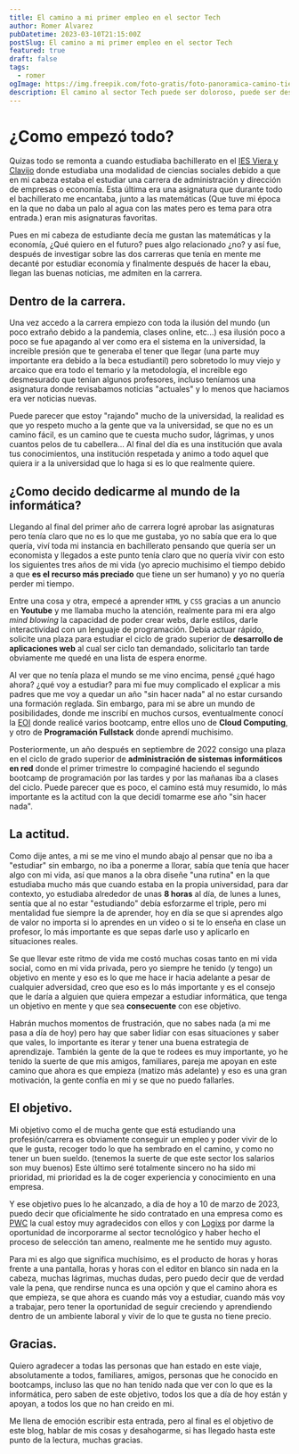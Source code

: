 ```yaml
---
title: El camino a mi primer empleo en el sector Tech
author: Romer Alvarez
pubDatetime: 2023-03-10T21:15:00Z
postSlug: El camino a mi primer empleo en el sector Tech
featured: true
draft: false
tags:
  - romer
ogImage: https://img.freepik.com/foto-gratis/foto-panoramica-camino-tierra-medio-campo-silueta-montanas-al-atardecer_181624-16609.jpg
description: El camino al sector Tech puede ser doloroso, puede ser desafiante pero es algo muy bonito, donde cada hora de estudio vale la pena. En esta entrada haré un resumen de como empezó mi trayectoria en este sector.
---
```


# ¿Como empezó todo?  
Quizas todo se remonta a cuando estudiaba bachillerato en el [IES Viera y Clavijo](https://www3.gobiernodecanarias.org/medusa/edublog/iesvierayclavijo/) donde estudiaba una modalidad de ciencias sociales debido a que en mi cabeza estaba el estudiar una carrera de administración y dirección de empresas o economía. Esta última era una asignatura que durante todo el bachillerato me encantaba, junto a las matemáticas (Que tuve mi época en la que no daba un palo al agua con las mates pero es tema para otra entrada.) eran mis asignaturas favoritas.  

Pues en mi cabeza de estudiante decía me gustan las matemáticas y la economía, ¿Qué quiero en el futuro? pues algo relacionado ¿no? y así fue, después de investigar sobre las dos carreras que tenía en mente me decanté por estudiar economía y finalmente después de hacer la ebau, llegan las buenas noticias, me admiten en la carrera.  

## Dentro de la carrera.  
Una vez accedo a la carrera empiezo con toda la ilusión del mundo (un poco extraño debido a la pandemia, clases online, etc...) esa ilusión poco a poco se fue apagando al ver como era el sistema en la universidad, la increible presión que te generaba el tener que llegar (una parte muy importante era debido a la beca estudiantil) pero sobretodo lo muy viejo y arcaico que era todo el temario y la metodología, el increible ego desmesurado que tenían algunos profesores, incluso teníamos una asignatura donde revisabamos noticias "actuales" y lo menos que haciamos era ver noticias nuevas.  

Puede parecer que estoy "rajando" mucho de la universidad, la realidad es que yo respeto mucho a la gente que va la universidad, se que no es un camino fácil, es un camino que te cuesta mucho sudor, lágrimas, y unos cuantos pelos de tu cabellera... Al final del día es una institución que avala tus conocimientos, una institución respetada y animo a todo aquel que quiera ir a la universidad que lo haga si es lo que realmente quiere.  

## ¿Como decido dedicarme al mundo de la informática?  
Llegando al final del primer año de carrera logré aprobar las asignaturas pero tenía claro que no es lo que me gustaba, yo no sabía que era lo que quería, viví toda mi instancia en bachillerato pensando que quería ser un economista y llegados a este punto tenía claro que no quería vivir con esto los siguientes tres años de mi vida (yo aprecio muchisimo el tiempo debido a que **es el recurso más preciado** que tiene un ser humano) y yo no quería perder mi tiempo.  

Entre una cosa y otra, empecé a aprender `HTML` y `CSS` gracias a un anuncio en **Youtube** y me llamaba mucho la atención, realmente para mi era algo *mind blowing* la capacidad de poder crear webs, darle estilos, darle interactividad con un lenguaje de programación. Debía actuar rápido, solicite una plaza para estudiar el ciclo de grado superior de **desarrollo de aplicaciones web** al cual ser ciclo tan demandado, solicitarlo tan tarde obviamente me quedé en una lista de espera enorme.  

Al ver que no tenía plaza el mundo se me vino encima, pensé ¿qué hago ahora? ¿qué voy a estudiar? para mi fue muy complicado el explicar a mis padres que me voy a quedar un año "sin hacer nada" al no estar cursando una formación reglada. Sin embargo, para mi se abre un mundo de posibilidades, donde me inscribí en muchos cursos, eventualmente conocí la [EOI](https://www.eoi.es/es) donde realicé varios bootcamp, entre ellos uno de **Cloud Computing**, y otro de **Programación Fullstack** donde aprendí muchisimo.  

Posteriormente, un año después en septiembre de 2022 consigo una plaza en el ciclo de grado superior de **administración de sistemas informáticos en red** donde el primer trimestre lo compaginé haciendo el segundo bootcamp de programación por las tardes y por las mañanas iba a clases del ciclo. Puede parecer que es poco, el camino está muy resumido, lo más importante es la actitud con la que decidí tomarme ese año "sin hacer nada".  

## La actitud.  
Como dije antes, a mi se me vino el mundo abajo al pensar que no iba a "estudiar" sin embargo, no iba a ponerme a llorar, sabía que tenía que hacer algo con mi vida, así que manos a la obra diseñe "una rutina" en la que estudiaba mucho más que cuando estaba en la propia universidad, para dar contexto, yo estudiaba alrededor de unas **8 horas** al día, de lunes a lunes, sentía que al no estar "estudiando" debía esforzarme el triple, pero mi mentalidad fue siempre la de aprender, hoy en día se que si aprendes algo de valor no importa si lo aprendes en un vídeo o si te lo enseña en clase un profesor, lo más importante es que sepas darle uso y aplicarlo en situaciones reales.   

Se que llevar este ritmo de vida me costó muchas cosas tanto en mi vida social, como en mi vida privada, pero yo siempre he tenido (y tengo) un objetivo en mente y eso es lo que me hace ir hacia adelante a pesar de cualquier adversidad, creo que eso es lo más importante y es el consejo que le daría a alguien que quiera empezar a estudiar informática, que tenga un objetivo en mente y que sea **consecuente** con ese objetivo.  

Habrán muchos momentos de frustración, que no sabes nada (a mi me pasa a día de hoy) pero hay que saber lidiar con esas situaciones y saber que vales, lo importante es iterar y tener una buena estrategia de aprendizaje. También la gente de la que te rodees es muy importante, yo he tenido la suerte de que mis amigos, familiares, pareja me apoyan en este camino que ahora es que empieza (matizo más adelante) y eso es una gran motivación, la gente confía en mi y se que no puedo fallarles.  

## El objetivo.  
Mi objetivo como el de mucha gente que está estudiando una profesión/carrera es obviamente conseguir un empleo y poder vivir de lo que le gusta, recoger todo lo que ha sembrado en el camino, y como no tener un buen sueldo. (tenemos la suerte de que este sector los salarios son muy buenos) Este último seré totalmente sincero no ha sido mi prioridad, mi prioridad es la de coger experiencia y conocimiento en una empresa.  

Y ese objetivo pues lo he alcanzado, a día de hoy a 10 de marzo de 2023, puedo decir que oficialmente he sido contratado en una empresa como es [PWC](https://www.pwc.es/) la cual estoy muy agradecidos con ellos y con [Logixs](https://logixsdigital.com/) por darme la oportunidad de incorporarme al sector tecnológico y haber hecho el proceso de selección tan ameno, realmente me he sentido muy agusto.  

Para mi es algo que significa muchísimo, es el producto de horas y horas frente a una pantalla, horas y horas con el editor en blanco sin nada en la cabeza, muchas lágrimas, muchas dudas, pero puedo decir que de verdad vale la pena, que rendirse nunca es una opción y que el camino ahora es que empieza, se que ahora es cuando más voy a estudiar, cuando más voy a trabajar, pero tener la oportunidad de seguir creciendo y aprendiendo dentro de un ambiente laboral y vivir de lo que te gusta no tiene precio.  

## Gracias.

Quiero agradecer a todas las personas que han estado en este viaje, absolutamente a todos, familiares, amigos, personas que he conocido en bootcamps, incluso las que no han tenido nada que ver con lo que es la informática, pero saben de este objetivo, todos los que a día de hoy están y apoyan, a todos los que no han creido en mi.  

Me llena de emoción escribir esta entrada, pero al final es el objetivo de este blog, hablar de mis cosas y desahogarme, si has llegado hasta este punto de la lectura, muchas gracias.